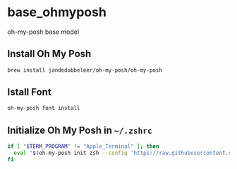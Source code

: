 # base_ohmyposh
oh-my-posh base model

## Install Oh My Posh
```bash
brew install jandedobbeleer/oh-my-posh/oh-my-posh
```

## Istall Font
```bash
oh-my-posh font install
```

## Initialize Oh My Posh in `~/.zshrc`
```bash
if [ "$TERM_PROGRAM" != "Apple_Terminal" ]; then
  eval "$(oh-my-posh init zsh --config 'https://raw.githubusercontent.com/btomdev/base_ohmyposh/refs/heads/main/.base.omp.toml')"
fi
```